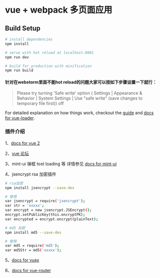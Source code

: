 # vue + webpack 多页面应用

## Build Setup

``` bash
# install dependencies
npm install

# serve with hot reload at localhost:8081
npm run dev

# build for production with minification
npm run build
```
#### 针对在webstorm里面不能hot reload的问题大家可以按如下步骤设置一下就行：
> Please try turning 'Safe write' option ( Settings | Appearance & Behavior | System Settings | Use "safe write" (save changes to temporary file first)) off

For detailed explanation on how things work, checkout the [guide](http://vuejs-templates.github.io/webpack/) and [docs for vue-loader](http://vuejs.github.io/vue-loader).


### 插件介绍
1、[docs for vue 2](https://cn.vuejs.org/v2/api/#Vue-set)

2、[vue 论坛](https://forum.vuejs.org/)

3、mint-ui  弹框 tost loading 等 详情参见 
  [docs for mint-ui](http://mint-ui.github.io/docs)

4、jsencrypt rsa 加密插件

``` bash
# rsa加密
npm install jsencrypt --save-dev

# 使用
var jsencrypt = require('jsencrypt');
var str = 'xxxxx';
var encrypt = new jsencrypt.JSEncrypt();
encrypt.setPublicKey(this.encryptPK);
var encrypted = encrypt.encrypt(plainText);

# md5 加密
npm install md5 --save-dev

# 使用
var md5 = require('md5');
var md5Str = md5('xxxxx');
```

5、[docs for vuex](http://vuex.vuejs.org/zh-cn/intro.html)

6、[docs for vue-router](http://router.vuejs.org/zh-cn/)